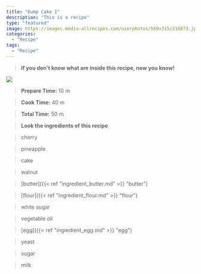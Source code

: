 ```yaml
---
title: "Dump Cake I"
description: "This is a recipe"
type: "featured"
image: https://images.media-allrecipes.com/userphotos/560x315/216873.jpg
categories: 
  - "Recipe"
tags: 
  - "Recipe"
---
```



>**If you don't know what are inside this recipe, now you know!**

![](../images/Recipes-Banner.jpg)
> **Prepare Time:** 10 m


> **Cook Time:** 40 m


> **Total Time:** 50 m

> **Look the ingredients of this recipe**

> cherry

> pineapple

> cake

> walnut

> [butter]({{< ref "ingredient_butter.md" >}} "butter")

> [flour]({{< ref "ingredient_flour.md" >}} "flour")

> white sugar

> vegetable oil

> [egg]({{< ref "ingredient_egg.md" >}} "egg")

> yeast

> sugar

> milk

